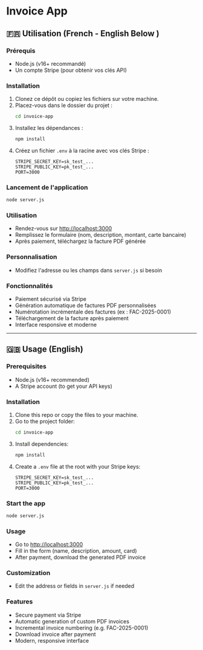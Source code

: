 # Invoice App

## 🇫🇷 Utilisation (French - English Below )

### Prérequis
- Node.js (v16+ recommandé)
- Un compte Stripe (pour obtenir vos clés API)

### Installation
1. Clonez ce dépôt ou copiez les fichiers sur votre machine.
2. Placez-vous dans le dossier du projet :
   ```bash
   cd invoice-app
   ```
3. Installez les dépendances :
   ```bash
   npm install
   ```
4. Créez un fichier `.env` à la racine avec vos clés Stripe :
   ```env
   STRIPE_SECRET_KEY=sk_test_...
   STRIPE_PUBLIC_KEY=pk_test_...
   PORT=3000
   ```

### Lancement de l'application
```bash
node server.js
```

### Utilisation
- Rendez-vous sur [http://localhost:3000](http://localhost:3000)
- Remplissez le formulaire (nom, description, montant, carte bancaire)
- Après paiement, téléchargez la facture PDF générée

### Personnalisation
- Modifiez l'adresse ou les champs dans `server.js` si besoin

### Fonctionnalités
- Paiement sécurisé via Stripe
- Génération automatique de factures PDF personnalisées
- Numérotation incrémentale des factures (ex : FAC-2025-0001)
- Téléchargement de la facture après paiement
- Interface responsive et moderne

---

## 🇬🇧 Usage (English)

### Prerequisites
- Node.js (v16+ recommended)
- A Stripe account (to get your API keys)

### Installation
1. Clone this repo or copy the files to your machine.
2. Go to the project folder:
   ```bash
   cd invoice-app
   ```
3. Install dependencies:
   ```bash
   npm install
   ```
4. Create a `.env` file at the root with your Stripe keys:
   ```env
   STRIPE_SECRET_KEY=sk_test_...
   STRIPE_PUBLIC_KEY=pk_test_...
   PORT=3000
   ```

### Start the app
```bash
node server.js
```

### Usage
- Go to [http://localhost:3000](http://localhost:3000)
- Fill in the form (name, description, amount, card)
- After payment, download the generated PDF invoice

### Customization
- Edit the address or fields in `server.js` if needed

### Features
- Secure payment via Stripe
- Automatic generation of custom PDF invoices
- Incremental invoice numbering (e.g. FAC-2025-0001)
- Download invoice after payment
- Modern, responsive interface
